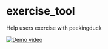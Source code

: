# exercise_tool

Help users exercise with peekingduck


[![Demo video](https://gifs.com/gif/demo-r2lE2B)](https://gifs.com/gif/demo-r2lE2B)


